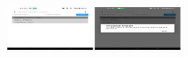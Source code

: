 <img src="FlatList.jpg" alt="FlatList Component" width="200" height="100" />
<img src="FlatList(2).jpg" alt="FlatList Component" width="200" height="100" />
